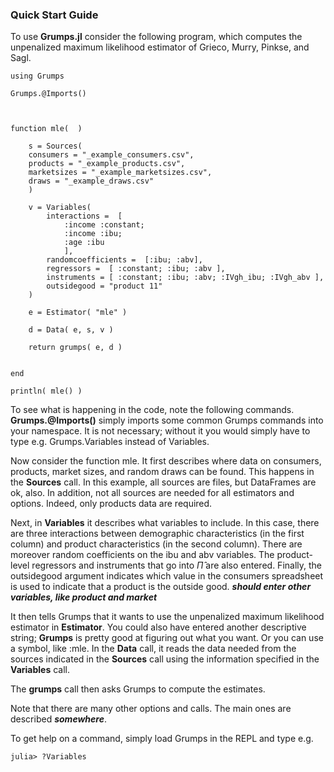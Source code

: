 ### Quick Start Guide

To use **Grumps.jl** consider the following program, which computes the unpenalized maximum likelihood estimator of Grieco, Murry, Pinkse, and Sagl.


    using Grumps

    Grumps.@Imports()



    function mle(  )

        s = Sources(
        consumers = "_example_consumers.csv",
        products = "_example_products.csv",
        marketsizes = "_example_marketsizes.csv",
        draws = "_example_draws.csv"  
        )

        v = Variables(
            interactions =  [
                :income :constant; 
                :income :ibu; 
                :age :ibu
                ],
            randomcoefficients =  [:ibu; :abv],
            regressors =  [ :constant; :ibu; :abv ],
            instruments = [ :constant; :ibu; :abv; :IVgh_ibu; :IVgh_abv ],
            outsidegood = "product 11"
        )

        e = Estimator( "mle" )

        d = Data( e, s, v )

        return grumps( e, d )


    end

    println( mle() )


To see what is happening in the code, note the following commands.  **Grumps.@Imports()** simply imports some common Grumps commands into your namespace.  It is not necessary; without it you would simply have to type e.g. Grumps.Variables instead of Variables.

Now consider the function mle.  It first describes where data on consumers, products, market sizes, and random draws can be found.  This happens in the **Sources** call. In this example, all sources are files, but DataFrames are ok, also.  In addition, not all sources are needed for all estimators and options.  Indeed, only products data are required.

Next, in **Variables** it describes what variables to include.  In this case, there are three interactions between demographic characteristics (in the first column) and product characteristics (in the second column).  There are moreover random coefficients on the ibu and abv variables.  The product-level regressors and instruments that go into $\hat \Pi$ are also entered.  Finally, the outsidegood argument indicates which value in the consumers spreadsheet is used to indicate that a product is the outside good.  ***should enter other variables, like product and market***

It then tells Grumps that it wants to use the unpenalized maximum likelihood estimator in **Estimator**.  You could also have entered another descriptive string; **Grumps** is pretty good at figuring out what you want.  Or you can use a symbol, like :mle.  In the **Data** call, it reads the data needed from the sources indicated in the **Sources** call using the information specified in the **Variables** call.

The **grumps** call then asks Grumps to compute the estimates.

Note that there are many other options and calls.  The main ones are described ***somewhere***.

To get help on a command, simply load Grumps in the REPL and type e.g.
```
julia> ?Variables
```